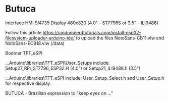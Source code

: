 # Butuca
Interface HMI SI4735 Display 480x320 (4.0" - ST7796S or 3.5" - ILI9488)

Follow this article https://randomnerdtutorials.com/install-esp32-filesystem-uploader-arduino-ide/ to upload the files NotoSans-CB11.vlw and NotoSans-ECB18.vlw (/data)

Bodmer TFT_eSPI 

...Arduino\libraries\TFT_eSPI\User_Setups include: Setup27_RPi_ST7796_ESP32.H (4.0") or Setup21_ILI9488.h (3.5")

...Arduino\libraries\TFT_eSPI include: User_Setup_Select.h and User_Setup.h for respective display


BUTUCA - Brazilian expression to "keep eyes on ..."

